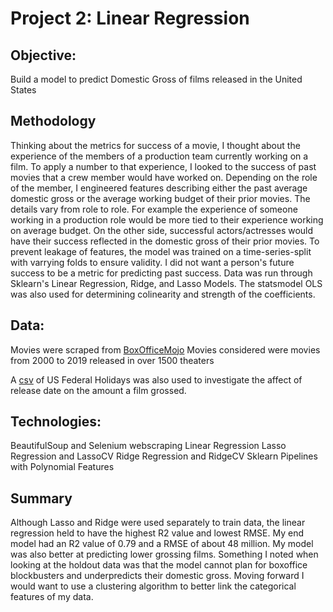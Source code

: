 # Project 2: Linear Regression

## Objective:
Build a model to predict Domestic Gross of films released in the United States

## Methodology
Thinking about the metrics for success of a movie, I thought about the experience of the members of a production team currently working on a film.  To apply a number to that experience, I looked to the success of past movies that a crew member would have worked on.  Depending on the role of the member, I engineered features describing either the past average domestic gross or the average working budget of their prior movies.  The details vary from role to role.  For example the experience of someone working in a production role would be more tied to their experience working on average budget.  On the other side, successful actors/actresses would have their success reflected in the domestic gross of their prior movies. 
To prevent leakage of features, the model was trained on a time-series-split with varrying folds to ensure validity.  I did not want a person's future success to be a metric for predicting past success.  Data was run through Sklearn's Linear Regression, Ridge, and Lasso Models.  The statsmodel OLS was also used for determining colinearity and strength of the coefficients. 

## Data:
Movies were scraped from [BoxOfficeMojo](https://www.boxofficemojo.com)
Movies considered were movies from 2000 to 2019 released in over 1500 theaters

A [csv](https://www.kaggle.com/gsnehaa21/federal-holidays-usa-19662020) of US Federal Holidays was also used to investigate the affect of release date on the amount a film grossed.  


## Technologies:
BeautifulSoup and Selenium webscraping
Linear Regression 
Lasso Regression and LassoCV 
Ridge Regression and RidgeCV 
Sklearn 
Pipelines with Polynomial Features 

## Summary
Although Lasso and Ridge were used separately to train data, the linear regression held to have the highest R2 value and lowest RMSE. My end model had an R2 value of 0.79 and a RMSE of about 48 million.  My model was also better at predicting lower grossing films.  Something I noted when looking at the holdout data was that the model cannot plan for boxoffice blockbusters and underpredicts their domestic gross. 
Moving forward I would want to use a clustering algorithm to better link the categorical features of my data. 
